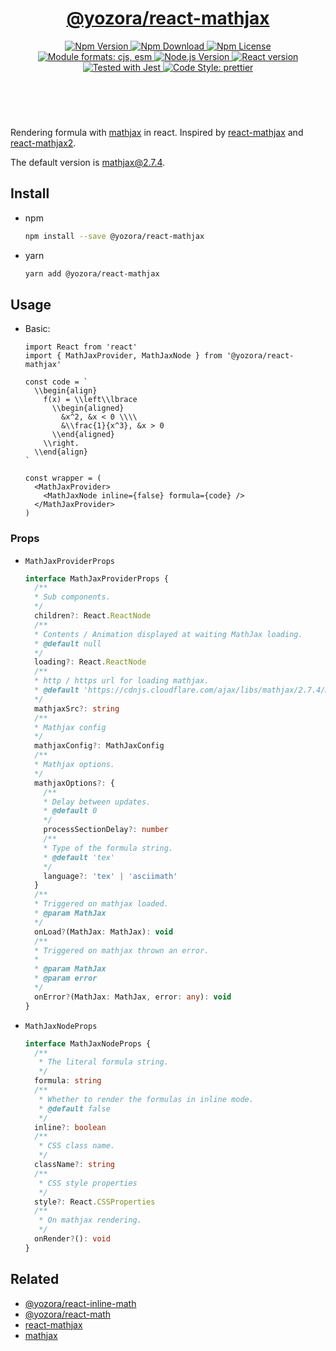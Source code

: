 <header>
  <h1 align="center">
    <a href="https://github.com/guanghechen/yozora-react/tree/main/packages/mathjax#readme">@yozora/react-mathjax</a>
  </h1>
  <div align="center">
    <a href="https://www.npmjs.com/package/@yozora/react-mathjax">
      <img
        alt="Npm Version"
        src="https://img.shields.io/npm/v/@yozora/react-mathjax.svg"
      />
    </a>
    <a href="https://www.npmjs.com/package/@yozora/react-mathjax">
      <img
        alt="Npm Download"
        src="https://img.shields.io/npm/dm/@yozora/react-mathjax.svg"
      />
    </a>
    <a href="https://www.npmjs.com/package/@yozora/react-mathjax">
      <img
        alt="Npm License"
        src="https://img.shields.io/npm/l/@yozora/react-mathjax.svg"
      />
    </a>
    <a href="#install">
      <img
        alt="Module formats: cjs, esm"
        src="https://img.shields.io/badge/module_formats-cjs%2C%20esm-green.svg"
      />
    </a>
    <a href="https://github.com/nodejs/node">
      <img
        alt="Node.js Version"
        src="https://img.shields.io/node/v/@yozora/react-mathjax"
      />
    </a>
    <a href="https://github.com/facebook/react">
      <img
        alt="React version"
        src="https://img.shields.io/npm/dependency-version/@yozora/react-mathjax/peer/react"
      />
    </a>
    <a href="https://github.com/facebook/jest">
      <img
        alt="Tested with Jest"
        src="https://img.shields.io/badge/tested_with-jest-9c465e.svg"
      />
    </a>
    <a href="https://github.com/prettier/prettier">
      <img
        alt="Code Style: prettier"
        src="https://img.shields.io/badge/code_style-prettier-ff69b4.svg?style=flat-square"
      />
    </a>
  </div>
</header>
<br/>

Rendering formula with [mathjax][] in react. Inspired by [react-mathjax][]
and [react-mathjax2][]. 

The default version is [mathjax@2.7.4](https://cdnjs.cloudflare.com/ajax/libs/mathjax/2.7.4/MathJax.js?config=TeX-AMS-MML_SVG).

## Install

* npm

  ```bash
  npm install --save @yozora/react-mathjax
  ```

* yarn

  ```bash
  yarn add @yozora/react-mathjax
  ```

## Usage

* Basic:

  ```tsx
  import React from 'react'
  import { MathJaxProvider, MathJaxNode } from '@yozora/react-mathjax'

  const code = `
    \\begin{align}
      f(x) = \\left\\lbrace
        \\begin{aligned}
          &x^2, &x < 0 \\\\
          &\\frac{1}{x^3}, &x > 0
        \\end{aligned}
      \\right.
    \\end{align}
  `

  const wrapper = (
    <MathJaxProvider>
      <MathJaxNode inline={false} formula={code} />
    </MathJaxProvider>
  )
  ```

### Props

* `MathJaxProviderProps`

  ```typescript
  interface MathJaxProviderProps {
    /**
    * Sub components.
    */
    children?: React.ReactNode
    /**
    * Contents / Animation displayed at waiting MathJax loading.
    * @default null
    */
    loading?: React.ReactNode
    /**
    * http / https url for loading mathjax.
    * @default 'https://cdnjs.cloudflare.com/ajax/libs/mathjax/2.7.4/MathJax.js?config=TeX-MML-AM_CHTML'
    */
    mathjaxSrc?: string
    /**
    * Mathjax config
    */
    mathjaxConfig?: MathJaxConfig
    /**
    * Mathjax options.
    */
    mathjaxOptions?: {
      /**
      * Delay between updates.
      * @default 0
      */
      processSectionDelay?: number
      /**
      * Type of the formula string.
      * @default 'tex'
      */
      language?: 'tex' | 'asciimath'
    }
    /**
    * Triggered on mathjax loaded.
    * @param MathJax
    */
    onLoad?(MathJax: MathJax): void
    /**
    * Triggered on mathjax thrown an error.
    *
    * @param MathJax
    * @param error
    */
    onError?(MathJax: MathJax, error: any): void
  }
  ```

* `MathJaxNodeProps` 

  ```typescript
  interface MathJaxNodeProps {
    /**
     * The literal formula string.
     */
    formula: string
    /**
     * Whether to render the formulas in inline mode.
     * @default false
     */
    inline?: boolean
    /**
     * CSS class name.
     */
    className?: string
    /**
     * CSS style properties
     */
    style?: React.CSSProperties
    /**
     * On mathjax rendering.
     */
    onRender?(): void
  }
  ```

## Related

* [@yozora/react-inline-math][]
* [@yozora/react-math][]
* [react-mathjax][]
* [mathjax][]

[@yozora/react-inline-math]: https://www.npmjs.com/package/@yozora/react-inline-math
[@yozora/react-math]: https://www.npmjs.com/package/@yozora/react-math
[react-mathjax]: https://github.com/SamyPesse/react-mathjax
[react-mathjax2]: https://github.com/wko27/react-mathjax
[mathjax]: https://www.mathjaxjax.org/
